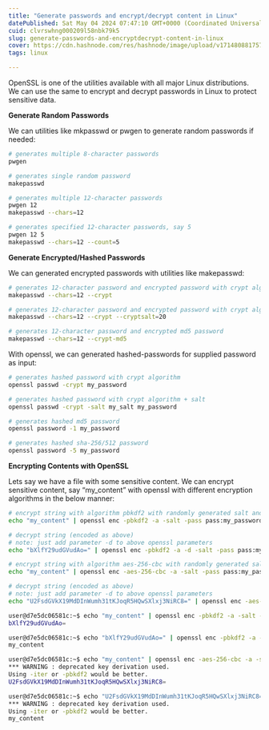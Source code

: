 ```yaml
---
title: "Generate passwords and encrypt/decrypt content in Linux"
datePublished: Sat May 04 2024 07:47:10 GMT+0000 (Coordinated Universal Time)
cuid: clvrswhng000209l58nbk79k5
slug: generate-passwords-and-encryptdecrypt-content-in-linux
cover: https://cdn.hashnode.com/res/hashnode/image/upload/v1714808817573/450ec83b-ca27-4b69-89f5-d31fe8623f56.jpeg
tags: linux

---
```


OpenSSL is one of the utilities available with all major Linux distributions. We can use the same to encrypt and decrypt passwords in Linux to protect sensitive data.

**Generate Random Passwords**

We can utilities like mkpasswd or pwgen to generate random passwords if needed:

```bash
# generates multiple 8-character passwords
pwgen

# generates single random password
makepasswd

# generates multiple 12-character passwords
pwgen 12
makepasswd --chars=12

# generates specified 12-character passwords, say 5
pwgen 12 5
makepasswd --chars=12 --count=5
```

**Generate Encrypted/Hashed Passwords**

We can generated encrypted passwords with utilities like makepasswd:

```bash
# generates 12-character password and encrypted password with crypt algorithm
makepasswd --chars=12 --crypt

# generates 12-character password and encrypted password with crypt algorithm + salt
makepasswd --chars=12 --crypt --cryptsalt=20

# generates 12-character password and encrypted md5 password
makepasswd --chars=12 --crypt-md5
```

With openssl, we can generated hashed-passwords for supplied password as input:

```bash
# generates hashed password with crypt algorithm
openssl passwd -crypt my_password

# generates hashed password with crypt algorithm + salt
openssl passwd -crypt -salt my_salt my_password

# generates hashed md5 password
openssl password -1 my_password

# generates hashed sha-256/512 password
openssl password -5 my_password
```

**Encrypting Contents with OpenSSL**

Lets say we have a file with some sensitive content. We can encrypt sensitive content, say “my\_content” with openssl with different encryption algorithms in the below manner:

```bash
# encrypt string with algorithm pbkdf2 with randomly generated salt and input password
echo "my_content" | openssl enc -pbkdf2 -a -salt -pass pass:my_password

# decrypt string (encoded as above)
# note: just add parameter -d to above openssl parameters
echo "bXlfY29udGVudAo=" | openssl enc -pbkdf2 -a -d -salt -pass pass:my_password

# encrypt string with algorithm aes-256-cbc with randomly generated salt and input password
echo "my_content" | openssl enc -aes-256-cbc -a -salt -pass pass:my_password

# decrypt string (encoded as above)
# note: just add parameter -d to above openssl parameters
echo "U2FsdGVkX19MdDInWumh31tKJoqR5HQwSXlxj3NiRC8=" | openssl enc -aes-256-cbc -a -d -salt -pass pass:my_password
```

```bash
user@d7e5dc06581c:~$ echo "my_content" | openssl enc -pbkdf2 -a -salt -pass pass:my_password
bXlfY29udGVudAo=

user@d7e5dc06581c:~$ echo "bXlfY29udGVudAo=" | openssl enc -pbkdf2 -a -d -salt -pass pass:my_password
my_content

user@d7e5dc06581c:~$ echo "my_content" | openssl enc -aes-256-cbc -a -salt -pass pass:my_password
*** WARNING : deprecated key derivation used.
Using -iter or -pbkdf2 would be better.
U2FsdGVkX19MdDInWumh31tKJoqR5HQwSXlxj3NiRC8=

user@d7e5dc06581c:~$ echo "U2FsdGVkX19MdDInWumh31tKJoqR5HQwSXlxj3NiRC8=" | openssl enc -aes-256-cbc -a -d -salt -pass pass:my_password
*** WARNING : deprecated key derivation used.
Using -iter or -pbkdf2 would be better.
my_content
```